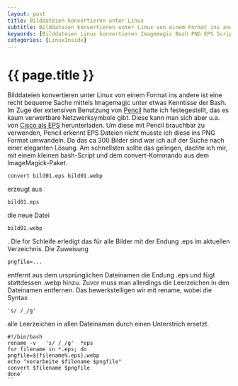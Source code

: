 ```yaml
---
layout: post
title: Bilddateien konvertieren unter Linux
subtitle: Bilddateien konvertieren unter Linux von einem Format ins andere ist eine recht bequeme Sache mittels Imagemagic unter etwas Kenntisse der Bash.
keywords: [Bilddateien Linux konvertieren Imagemagic Bash PNG EPS Script convert]
categories: [LinuxInside]
---
```

# {{ page.title }}

Bilddateien konvertieren unter Linux von einem Format ins andere ist eine recht bequeme Sache mittels Imagemagic unter etwas Kenntisse der Bash. Im Zuge der extensiven Benutzung von [Pencil](https://www.elastic2ls.com/pencil) hatte ich festegestellt, das es kaum verwertbare Netzwerksymbole gibt. Diese kann man sich aber u.a. von [Cisco als EPS](https://www.cisco.com/c/en/us/about/brand-center/network-topology-icons.html) herunterladen. Um diese mit Pencil brauchbar zu verwenden, Pencil erkennt EPS Dateien nicht musste ich diese ins PNG Format umwandeln. Da das ca 300 Bilder sind war ich auf der Suche nach einer eleganten Lösung. Am schnellsten sollte das gelingen, dachte ich mir, mit einem kleinen bash-Script und dem convert-Kommando aus dem ImageMagick-Paket.

```convert bild01.eps bild01.webp```

erzeugt aus

```bild01.eps```

die neue Datei

```bild01.webp```

. Die for Schleife erledigt das für alle Bilder mit der Endung .eps im aktuellen Verzeichnis. Die Zuweisung

```pngfile=...```

entfernt aus dem ursprünglichen Dateinamen die Endung .eps und fügt stattdessen .webp hinzu. Zuvor muss man allerdings die Leerzeichen in den Dateinamen entfernen. Das bewerkstelligen wir mit rename, wobei die Syntax

```'s/ /_/g'```

alle Leerzeichen in allen Dateinamen durch einen Unterstrich ersetzt.

```
#!/bin/bash
rename -v   's/ /_/g'  *eps
for filename in *.eps; do
pngfile=${filename%.eps}.webp
echo "verarbeite $filename $pngfile"
convert $filename $pngfile
done`
``
